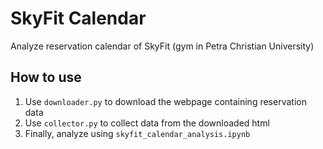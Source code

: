 # SkyFit Calendar
Analyze reservation calendar of SkyFit (gym in Petra Christian University)
## How to use
1. Use `downloader.py` to download the webpage containing reservation data
2. Use `collector.py` to collect data from the downloaded html
3. Finally, analyze using `skyfit_calendar_analysis.ipynb`
